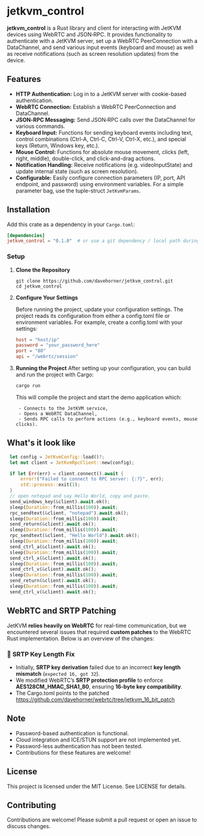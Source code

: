# jetkvm_control

**jetkvm_control** is a Rust library and client for interacting with JetKVM devices using WebRTC and JSON‑RPC. It provides functionality to authenticate with a JetKVM server, set up a WebRTC PeerConnection with a DataChannel, and send various input events (keyboard and mouse) as well as receive notifications (such as screen resolution updates) from the device.

## Features

- **HTTP Authentication:** Log in to a JetKVM server with cookie-based authentication.
- **WebRTC Connection:** Establish a WebRTC PeerConnection and DataChannel.
- **JSON‑RPC Messaging:** Send JSON‑RPC calls over the DataChannel for various commands.
- **Keyboard Input:** Functions for sending keyboard events including text, control combinations (Ctrl-A, Ctrl-C, Ctrl-V, Ctrl-X, etc.), and special keys (Return, Windows key, etc.).
- **Mouse Control:** Functions for absolute mouse movement, clicks (left, right, middle), double-click, and click-and-drag actions.
- **Notification Handling:** Receive notifications (e.g. videoInputState) and update internal state (such as screen resolution).
- **Configurable:** Easily configure connection parameters (IP, port, API endpoint, and password) using environment variables. For a simple parameter bag, use the tuple-struct `JetKvmParams`.

## Installation

Add this crate as a dependency in your `Cargo.toml`:

```toml
[dependencies]
jetkvm_control = "0.1.0"  # or use a git dependency / local path during development
```

### Setup

1. **Clone the Repository**
   ```
   git clone https://github.com/davehorner/jetkvm_control.git
   cd jetkvm_control
    ```
2. **Configure Your Settings**

    Before running the project, update your configuration settings. The project reads its configuration from either a config.toml file or environment variables. For example, create a config.toml with your settings:
      ```toml
      host = "host/ip"
      password = "your_password_here"
      port = "80"
      api = "/webrtc/session"
      ```
3. **Running the Project**
    After setting up your configuration, you can build and run the project with Cargo:
     ```bash
     cargo run
     ```

    This will compile the project and start the demo application which:
  
        - Connects to the JetKVM service,
        - Opens a WebRTC DataChannel,
        - Sends RPC calls to perform actions (e.g., keyboard events, mouse clicks).

## What's it look like
   ```rust
    let config = JetKvmConfig::load()?;
    let mut client = JetKvmRpcClient::new(config);

    if let Err(err) = client.connect().await {
        error!("Failed to connect to RPC server: {:?}", err);
        std::process::exit(1);
    }
    // open notepad and say Hello World, copy and paste.
    send_windows_key(&client).await.ok();
    sleep(Duration::from_millis(100)).await;
    rpc_sendtext(&client, "notepad").await.ok();
    sleep(Duration::from_millis(100)).await;
    send_return(&client).await.ok();
    sleep(Duration::from_millis(100)).await;
    rpc_sendtext(&client, "Hello World").await.ok();
    sleep(Duration::from_millis(100)).await;
    send_ctrl_a(&client).await.ok();
    sleep(Duration::from_millis(100)).await;
    send_ctrl_x(&client).await.ok();
    sleep(Duration::from_millis(100)).await;
    send_ctrl_v(&client).await.ok();
    sleep(Duration::from_millis(100)).await;
    send_return(&client).await.ok();
    sleep(Duration::from_millis(100)).await;
    send_ctrl_v(&client).await.ok();
   ```

## WebRTC and SRTP Patching

JetKVM **relies heavily on WebRTC** for real-time communication, but we encountered several issues that required **custom patches** to the WebRTC Rust implementation. Below is an overview of the changes:

### 🔑 **SRTP Key Length Fix**
- Initially, **SRTP key derivation** failed due to an incorrect **key length mismatch** (`expected 16, got 32`).
- We modified WebRTC’s **SRTP protection profile** to enforce **AES128CM_HMAC_SHA1_80**, ensuring **16-byte key compatibility**.
- The Cargo.toml points to the patched https://github.com/davehorner/webrtc/tree/jetkvm_16_bit_patch

## Note
  - Password-based authentication is functional.
  - Cloud integration and ICE/STUN support are not implemented yet.
  - Password-less authentication has not been tested.
  - Contributions for these features are welcome!

## License
This project is licensed under the MIT License. See LICENSE for details.

## Contributing
Contributions are welcome! Please submit a pull request or open an issue to discuss changes.
